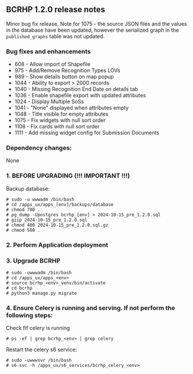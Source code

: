 BCRHP 1.2.0 release notes
------------------------
Minor bug fix release.
Note for 1075 - the source JSON files and the values in the database have been updated, however
the serialized graph in the `published_graphs` table was not updated.

### Bug fixes and enhancements
- 608  - Allow import of Shapefile
- 975  - Add/Remove Recognition Types LOVs
- 989  - Show details button on map popup
- 1044 - Ability to export > 2000 records
- 1040 - Missing Recognition End Date on details tab
- 1036 - Enable shapefile export with updated attributes
- 1024 - Display Multiple SoSs
- 1041 - "None" displayed when attributes empty
- 1048 - Title visible for empty attributes
- 1075 - Fix widgets with null sort order
- 1108 - Fix cards with null sort order
- 1111 - Add missing widget config for Submission Documents

### Dependency changes:
None

### 1. BEFORE UPGRADING (!!! IMPORTANT !!!)

Backup database:
```shell
# sudo -u wwwadm /bin/bash
# cd /apps_ux/apps_[env]/backups/database
# chmod 700 .
# pg_dump -Upostgres bcrhp_[env] > 2024-10-15_pre_1.2.0.sql
# gzip 2024-10-15_pre_1.2.0.sql
# chmod 400 2024-10-15_pre_1.2.0.sql.gz
# chmod 500 .
```

### 2. Perform Application deployment

### 3. Upgrade BCRHP
```shell
# sudo -uwwwadm /bin/bash
# cd /apps_ux/apps_<env>
# source bcrhp_<env>_venv/bin/activate
# cd bcrhp
# python3 manage.py migrate
```

### 4. Ensure Celery is running and serving. If not perform the following steps:
Check fif celery is running
```shell
# ps -ef | grep bcrhp_<env> | grep celery
```
Restart the celery s6 service:
```shell
# sudo -uwwwsvr /bin/bash
# s6-svc -h /apps_ux/s6_services/bcrhp_celery_<env>
```